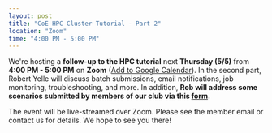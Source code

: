 ```yaml
---
layout: post
title: "CoE HPC Cluster Tutorial - Part 2"
location: "Zoom"
time: "4:00 PM - 5:00 PM"
---
```

We're hosting a **follow-up to the HPC tutorial** next **Thursday (5/5)** from **4:00 PM - 5:00 PM** on **Zoom** ([Add to Google Calendar](https://calendar.google.com/event?action=TEMPLATE&tmeid=MjE4OTdsZ2VwcTViZW5jODhkZjl2ZnM2dmYgY19lcnQ2Zzg1bWtsbDNrYnA4dDJhZ2dkMnM0c0Bn&tmsrc=c_ert6g85mkll3kbp8t2aggd2s4s%40group.calendar.google.com)). In the second part, Robert Yelle will discuss batch submissions, email notifications, job monitoring, troubleshooting, and more. In addition, **Rob will address some scenarios submitted by members of our club via this [form](https://forms.gle/zoUBMQ9N5cJvrYGR6).**

The event will be live-streamed over Zoom. Please see the member email or contact us for details. We hope to see you there!